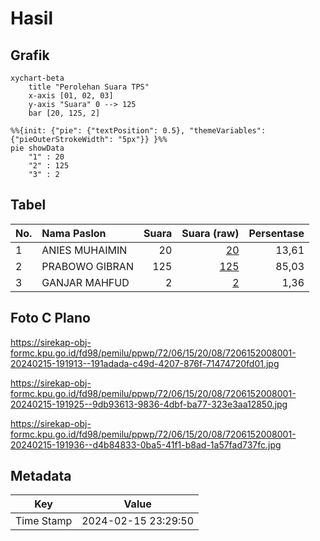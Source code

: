 # Hasil

## Grafik

```mermaid
xychart-beta
    title "Perolehan Suara TPS"
    x-axis [01, 02, 03]
    y-axis "Suara" 0 --> 125
    bar [20, 125, 2]
```

```mermaid
%%{init: {"pie": {"textPosition": 0.5}, "themeVariables": {"pieOuterStrokeWidth": "5px"}} }%%
pie showData
    "1" : 20
    "2" : 125
    "3" : 2
```

## Tabel

| No. | Nama Paslon    | Suara | Suara (raw) | Persentase |
|:--- |:-------------- | -----:| -----------:| ----------:|
| 1   | ANIES MUHAIMIN | 20    | [20][p-1]   | 13,61      |
| 2   | PRABOWO GIBRAN | 125   | [125][p-2]  | 85,03      |
| 3   | GANJAR MAHFUD  | 2     | [2][p-3]    | 1,36       |


[p-1]: https://github.com/gigit-pemilu/pemilu-2024-72-sulawesi-tengah/blob/main/pilpres/hitung-suara/sub/72-sulawesi-tengah/sub/06-morowali/sub/15-bungku-pesisir/sub/2008-laroenai/sub/001-tps/sub/paslon-1.txt
[p-2]: https://github.com/gigit-pemilu/pemilu-2024-72-sulawesi-tengah/blob/main/pilpres/hitung-suara/sub/72-sulawesi-tengah/sub/06-morowali/sub/15-bungku-pesisir/sub/2008-laroenai/sub/001-tps/sub/paslon-2.txt
[p-3]: https://github.com/gigit-pemilu/pemilu-2024-72-sulawesi-tengah/blob/main/pilpres/hitung-suara/sub/72-sulawesi-tengah/sub/06-morowali/sub/15-bungku-pesisir/sub/2008-laroenai/sub/001-tps/sub/paslon-3.txt

## Foto C Plano

https://sirekap-obj-formc.kpu.go.id/fd98/pemilu/ppwp/72/06/15/20/08/7206152008001-20240215-191913--191adada-c49d-4207-876f-71474720fd01.jpg

https://sirekap-obj-formc.kpu.go.id/fd98/pemilu/ppwp/72/06/15/20/08/7206152008001-20240215-191925--9db93613-9836-4dbf-ba77-323e3aa12850.jpg

https://sirekap-obj-formc.kpu.go.id/fd98/pemilu/ppwp/72/06/15/20/08/7206152008001-20240215-191936--d4b84833-0ba5-41f1-b8ad-1a57fad737fc.jpg


## Metadata

| Key        | Value               |
| ---------- | ------------------- |
| Time Stamp | 2024-02-15 23:29:50 |



